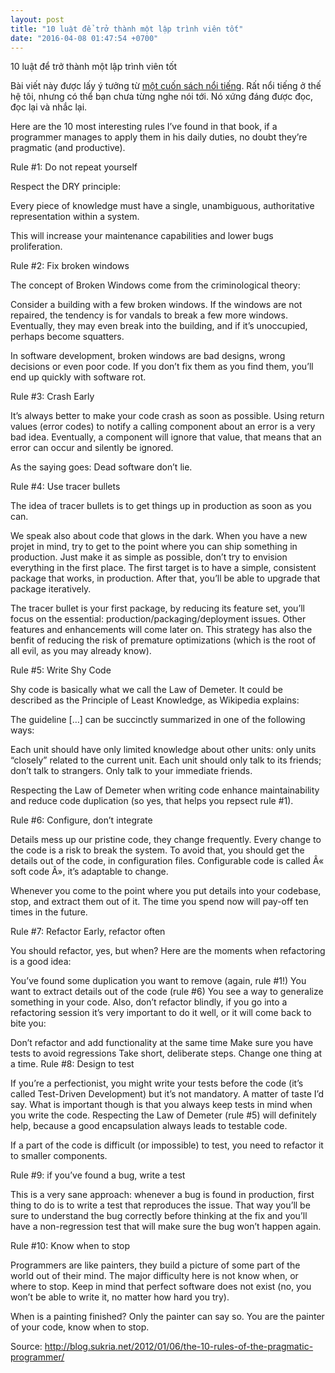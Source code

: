 ```yaml
---
layout: post
title: "10 luật để trở thành một lập trình viên tốt"
date: "2016-04-08 01:47:54 +0700"
---
```


10 luật để trở thành một lập trình viên tốt

Bài viết này được lấy ý tưởng từ [một cuốn sách nổi tiếng][pragmatic-programmer]. Rất nổi tiếng ở thế hệ tôi, nhưng có thể bạn chưa từng nghe nói tới. Nó xứng đáng được đọc, đọc lại và nhắc lại.

Here are the 10 most interesting rules I’ve found in that book, if a programmer manages to apply them in his daily duties, no doubt they’re pragmatic (and productive).

Rule #1: Do not repeat yourself

Respect the DRY principle:

Every piece of knowledge must have a single, unambiguous, authoritative representation within a system.

This will increase your maintenance capabilities and lower bugs proliferation.

Rule #2: Fix broken windows

The concept of Broken Windows come from the criminological theory:

Consider a building with a few broken windows. If the windows are not repaired, the tendency is for vandals to break a few more windows. Eventually, they may even break into the building, and if it’s unoccupied, perhaps become squatters.

In software development, broken windows are bad designs, wrong decisions or even poor code. If you don’t fix them as you find them, you’ll end up quickly with software rot.

Rule #3: Crash Early

It’s always better to make your code crash as soon as possible. Using return values (error codes) to notify a calling component about an error is a very bad idea. Eventually, a component will ignore that value, that means that an error can occur and silently be ignored.

As the saying goes: Dead software don’t lie.

Rule #4: Use tracer bullets

The idea of tracer bullets is to get things up in production as soon as you can.

We speak also about code that glows in the dark. When you have a new projet in mind, try to get to the point where you can ship something in production. Just make it as simple as possible, don’t try to envision everything in the first place. The first target is to have a simple, consistent package that works, in production. After that, you’ll be able to upgrade that package iteratively.

The tracer bullet is your first package, by reducing its feature set, you’ll focus on the essential: production/packaging/deployment issues. Other features and enhancements will come later on. This strategy has also the benfit of reducing the risk of premature optimizations (which is the root of all evil, as you may already know).

Rule #5: Write Shy Code

Shy code is basically what we call the Law of Demeter. It could be described as the Principle of Least Knowledge, as Wikipedia explains:


The guideline […] can be succinctly summarized in one of the following ways:

Each unit should have only limited knowledge about other units: only units “closely” related to the current unit.
Each unit should only talk to its friends; don’t talk to strangers.
Only talk to your immediate friends.
 

Respecting the Law of Demeter when writing code enhance maintainability and reduce code duplication (so yes, that helps you repsect rule #1).

Rule #6: Configure, don’t integrate

Details mess up our pristine code, they change frequently. Every change to the code is a risk to break the system. To avoid that, you should get the details out of the code, in configuration files. Configurable code is called Â« soft code Â», it’s adaptable to change.

Whenever you come to the point where you put details into your codebase, stop, and extract them out of it. The time you spend now will pay-off ten times in the future.

Rule #7: Refactor Early, refactor often

You should refactor, yes, but when? Here are the moments when refactoring is a good idea:

You’ve found some duplication you want to remove (again, rule #1!)
You want to extract details out of the code (rule #6)
You see a way to generalize something in your code.
Also, don’t refactor blindly, if you go into a refactoring session it’s very important to do it well, or it will come back to bite you:

Don’t refactor and add functionality at the same time
Make sure you have tests to avoid regressions
Take short, deliberate steps. Change one thing at a time.
Rule #8: Design to test

If you’re a perfectionist, you might write your tests before the code (it’s called Test-Driven Development) but it’s not mandatory. A matter of taste I’d say. What is important though is that you always keep tests in mind when you write the code. Respecting the Law of Demeter (rule #5) will definitely help, because a good encapsulation always leads to testable code.

If a part of the code is difficult (or impossible) to test, you need to refactor it to smaller components.

Rule #9: if you’ve found a bug, write a test

This is a very sane approach: whenever a bug is found in production, first thing to do is to write a test that reproduces the issue. That way you’ll be sure to understand the bug correctly before thinking at the fix and you’ll have a non-regression test that will make sure the bug won’t happen again.

Rule #10: Know when to stop

Programmers are like painters, they build a picture of some part of the world out of their mind. The major difficulty here is not know when, or where to stop. Keep in mind that perfect software does not exist (no, you won’t be able to write it, no matter how hard you try).

When is a painting finished? Only the painter can say so. You are the painter of your code, know when to stop.

Source: http://blog.sukria.net/2012/01/06/the-10-rules-of-the-pragmatic-programmer/

[the-root-of-all-evil]: http://c2.com/cgi/wiki?PrematureOptimization
[law-of-demeter]: https://en.wikipedia.org/wiki/Law_of_Demeter
[refactor]: https://en.wikipedia.org/wiki/Code_refactoring
[generalization]: https://en.wikipedia.org/wiki/Generalization
[test-driven-development]: https://en.wikipedia.org/wiki/Test-driven_development
[software-rot]: https://en.wikipedia.org/wiki/Software_rot
[pragmatic-programmer]: https://pragprog.com/book/tpp/the-pragmatic-programmer
